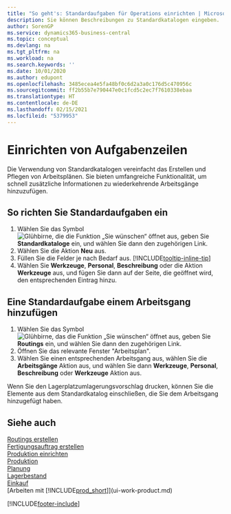 ```yaml
---
title: "So geht's: Standardaufgaben für Operations einrichten | Microsoft Docs"
description: Sie können Beschreibungen zu Standardkatalogen eingeben.
author: SorenGP
ms.service: dynamics365-business-central
ms.topic: conceptual
ms.devlang: na
ms.tgt_pltfrm: na
ms.workload: na
ms.search.keywords: ''
ms.date: 10/01/2020
ms.author: edupont
ms.openlocfilehash: 3485ecea4e5fa48bf0c6d2a3a0c176d5c470956c
ms.sourcegitcommit: ff2b55b7e790447e0c1fcd5c2ec7f7610338ebaa
ms.translationtype: HT
ms.contentlocale: de-DE
ms.lasthandoff: 02/15/2021
ms.locfileid: "5379953"
---
```

# <a name="set-up-standard-routing-lines"></a>Einrichten von Aufgabenzeilen

Die Verwendung von Standardkatalogen vereinfacht das Erstellen und Pflegen von Arbeitsplänen. Sie bieten umfangreiche Funktionalität, um schnell zusätzliche Informationen zu wiederkehrende Arbeitsgänge hinzuzufügen.

## <a name="to-set-up-a-standard-task"></a>So richten Sie Standardaufgaben ein

1. Wählen Sie das Symbol ![Glühbirne, die die Funktion „Sie wünschen“ öffnet](media/ui-search/search_small.png "Was möchten Sie tun?") aus, geben Sie **Standardkataloge** ein, und wählen Sie dann den zugehörigen Link.
2. Wählen Sie die Aktion **Neu** aus.
3. Füllen Sie die Felder je nach Bedarf aus. [!INCLUDE[tooltip-inline-tip](includes/tooltip-inline-tip_md.md)]
4. Wählen Sie **Werkzeuge**, **Personal**, **Beschreibung** oder die Aktion **Werkzeuge** aus, und fügen Sie dann auf der Seite, die geöffnet wird, den entsprechenden Eintrag hinzu.

## <a name="to-add-a-standard-task-to-an-operation"></a>Eine Standardaufgabe einem Arbeitsgang hinzufügen

1. Wählen Sie das Symbol ![Glühbirne, das die Funktion „Sie wünschen“ öffnet](media/ui-search/search_small.png "Was möchten Sie tun?") aus, geben Sie **Routings** ein, und wählen Sie dann den zugehörigen Link.
2. Öffnen Sie das relevante Fenster "Arbeitsplan".
3. Wählen Sie einen entsprechenden Arbeitsgang aus, wählen Sie die **Arbeitsgänge** Aktion aus, und wählen Sie dann **Werkzeuge**, **Personal**, **Beschreibung** oder **Werkzeuge** Aktion aus.

Wenn Sie den Lagerplatzumlagerungsvorschlag drucken, können Sie die Elemente aus dem Standardkatalog einschließen, die Sie dem Arbeitsgang hinzugefügt haben.

## <a name="see-also"></a>Siehe auch

[Routings erstellen](production-how-to-create-routings.md)  
[Fertigungsauftrag erstellen](production-how-to-create-production-boms.md)  
[Produktion einrichten](production-configure-production-processes.md)  
[Produktion](production-manage-manufacturing.md)  
[Planung](production-planning.md)  
[Lagerbestand](inventory-manage-inventory.md)  
[Einkauf](purchasing-manage-purchasing.md)  
[Arbeiten mit [!INCLUDE[prod_short](includes/prod_short.md)]](ui-work-product.md)  


[!INCLUDE[footer-include](includes/footer-banner.md)]